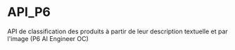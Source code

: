 # API_P6
 API de classification des produits à partir de leur description textuelle et par l'image (P6 AI Engineer OC)
